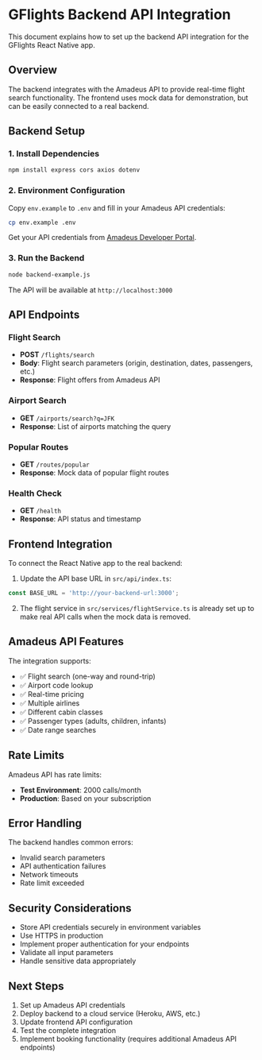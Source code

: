 # GFlights Backend API Integration

This document explains how to set up the backend API integration for the GFlights React Native app.

## Overview

The backend integrates with the Amadeus API to provide real-time flight search functionality. The frontend uses mock data for demonstration, but can be easily connected to a real backend.

## Backend Setup

### 1. Install Dependencies

```bash
npm install express cors axios dotenv
```

### 2. Environment Configuration

Copy `env.example` to `.env` and fill in your Amadeus API credentials:

```bash
cp env.example .env
```

Get your API credentials from [Amadeus Developer Portal](https://developers.amadeus.com/get-started).

### 3. Run the Backend

```bash
node backend-example.js
```

The API will be available at `http://localhost:3000`

## API Endpoints

### Flight Search
- **POST** `/flights/search`
- **Body**: Flight search parameters (origin, destination, dates, passengers, etc.)
- **Response**: Flight offers from Amadeus API

### Airport Search
- **GET** `/airports/search?q=JFK`
- **Response**: List of airports matching the query

### Popular Routes
- **GET** `/routes/popular`
- **Response**: Mock data of popular flight routes

### Health Check
- **GET** `/health`
- **Response**: API status and timestamp

## Frontend Integration

To connect the React Native app to the real backend:

1. Update the API base URL in `src/api/index.ts`:
```typescript
const BASE_URL = 'http://your-backend-url:3000';
```

2. The flight service in `src/services/flightService.ts` is already set up to make real API calls when the mock data is removed.

## Amadeus API Features

The integration supports:
- ✅ Flight search (one-way and round-trip)
- ✅ Airport code lookup
- ✅ Real-time pricing
- ✅ Multiple airlines
- ✅ Different cabin classes
- ✅ Passenger types (adults, children, infants)
- ✅ Date range searches

## Rate Limits

Amadeus API has rate limits:
- **Test Environment**: 2000 calls/month
- **Production**: Based on your subscription

## Error Handling

The backend handles common errors:
- Invalid search parameters
- API authentication failures
- Network timeouts
- Rate limit exceeded

## Security Considerations

- Store API credentials securely in environment variables
- Use HTTPS in production
- Implement proper authentication for your endpoints
- Validate all input parameters
- Handle sensitive data appropriately

## Next Steps

1. Set up Amadeus API credentials
2. Deploy backend to a cloud service (Heroku, AWS, etc.)
3. Update frontend API configuration
4. Test the complete integration
5. Implement booking functionality (requires additional Amadeus API endpoints)
